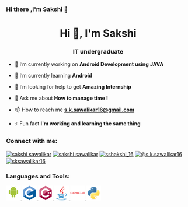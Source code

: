 ### Hi there ,I'm Sakshi 👋



<h1 align="center">Hi 👋, I'm Sakshi</h1>
<h3 align="center">IT undergraduate</h3>

- 🔭 I’m currently working on **Android Development using JAVA**

- 🌱 I’m currently learning **Android**

- 🤝 I’m looking for help to get **Amazing Internship**

- 💬 Ask me about **How to manage time !**

- 📫 How to reach me **s.k.sawalikar16@gmail.com**

- ⚡ Fun fact **I'm working and learning the same thing**

<h3 align="left">Connect with me:</h3>
<p align="left">
<a href="https://linkedin.com/in/sakshi sawalikar" target="blank"><img align="center" src="https://raw.githubusercontent.com/rahuldkjain/github-profile-readme-generator/master/src/images/icons/Social/linked-in-alt.svg" alt="sakshi sawalikar" height="30" width="40" /></a>
<a href="https://stackoverflow.com/users/sakshi sawalikar" target="blank"><img align="center" src="https://raw.githubusercontent.com/rahuldkjain/github-profile-readme-generator/master/src/images/icons/Social/stack-overflow.svg" alt="sakshi sawalikar" height="30" width="40" /></a>
<a href="https://instagram.com/sshakshi_16" target="blank"><img align="center" src="https://raw.githubusercontent.com/rahuldkjain/github-profile-readme-generator/master/src/images/icons/Social/instagram.svg" alt="sshakshi_16" height="30" width="40" /></a>
<a href="https://www.hackerearth.com/@s.k.sawalikar16" target="blank"><img align="center" src="https://raw.githubusercontent.com/rahuldkjain/github-profile-readme-generator/master/src/images/icons/Social/hackerearth.svg" alt="@s.k.sawalikar16" height="30" width="40" /></a>
<a href="https://auth.geeksforgeeks.org/user/sksawalikar16" target="blank"><img align="center" src="https://raw.githubusercontent.com/rahuldkjain/github-profile-readme-generator/master/src/images/icons/Social/geeks-for-geeks.svg" alt="sksawalikar16" height="30" width="40" /></a>
</p>

<h3 align="left">Languages and Tools:</h3>
<p align="left"> <a href="https://developer.android.com" target="_blank" rel="noreferrer"> <img src="https://raw.githubusercontent.com/devicons/devicon/master/icons/android/android-original-wordmark.svg" alt="android" width="40" height="40"/> </a> <a href="https://www.cprogramming.com/" target="_blank" rel="noreferrer"> <img src="https://raw.githubusercontent.com/devicons/devicon/master/icons/c/c-original.svg" alt="c" width="40" height="40"/> </a> <a href="https://www.w3schools.com/cpp/" target="_blank" rel="noreferrer"> <img src="https://raw.githubusercontent.com/devicons/devicon/master/icons/cplusplus/cplusplus-original.svg" alt="cplusplus" width="40" height="40"/> </a> <a href="https://www.java.com" target="_blank" rel="noreferrer"> <img src="https://raw.githubusercontent.com/devicons/devicon/master/icons/java/java-original.svg" alt="java" width="40" height="40"/> </a> <a href="https://www.oracle.com/" target="_blank" rel="noreferrer"> <img src="https://raw.githubusercontent.com/devicons/devicon/master/icons/oracle/oracle-original.svg" alt="oracle" width="40" height="40"/> </a> <a href="https://www.python.org" target="_blank" rel="noreferrer"> <img src="https://raw.githubusercontent.com/devicons/devicon/master/icons/python/python-original.svg" alt="python" width="40" height="40"/> </a> </p>


